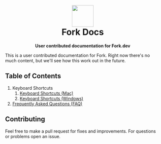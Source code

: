 <div align="center">

# [<img width="70" src="https://avatars1.githubusercontent.com/u/22393631?v=3&s=200">](https://fork.dev)<br/>Fork Docs

**User contributed documentation for Fork.dev**

</div>

This is a user contributed documentation for Fork. Right now there's no much content, but we'll see how this work out in the future.

## Table of Contents

1.	Keyboard Shortcuts
	1.	[Keyboard Shortcuts (Mac)](keyboard-shortcuts-mac.md)
	2.	[Keyboard Shortcuts (Windows)](keyboard-shortcuts-windows.md)
2.	[Frequently Asked Questions (FAQ)](faq.md)

## Contributing
Feel free to make a pull request for fixes and improvements. For questions or problems open an issue.
